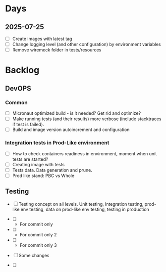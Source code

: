 # Days
## 2025-07-25
- [ ] Create images with latest tag 
- [ ] Change logging level (and other configuration) by environment variables
- [ ] Remove wiremock folder in tests/resources

# Backlog
## DevOPS
### Common
- [ ] Micronaut optimized build - is it needed? Get rid and optimize?
- [ ] Make running tests (and their results) more verbose (include stacktraces if test is failed).
- [ ] Build and image version autoincrement and configuration

### Integration tests in Prod-Like environment
- [ ] How to check containers readiness in environment, moment when unit tests are started?
- [ ] Creating image with tests
- [ ] Tests data. Data generation and prune. 
- [ ] Prod like stand: PBC vs Whole

## Testing
- [ ] Testing concept on all levels. Unit testing, Integration testing, prod-like env testing, data on prod-like env testing, testing in production
- [ ] - For commit only
- [ ] - For commit only 2
- [ ] - For commit only 3

- [ ] Some changes
- [ ] 
